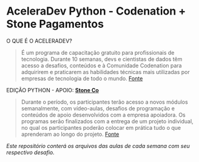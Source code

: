 # AceleraDev Python - Codenation + Stone Pagamentos

O QUE É O ACELERADEV?

>É um programa de capacitação gratuito para profissionais de tecnologia. Durante 10 semanas, devs e cientistas de dados têm acesso a desafios, conteúdos e à Comunidade Codenation para adquirirem e praticarem as habilidades técnicas mais utilizadas por empresas de tecnologia de todo o mundo. [Fonte](https://docs.google.com/document/d/1Yrf3gDddKxwyNqo-CjC_B2hQYKulvDpDQunImfnNzWU/edit#)


EDIÇÃO PYTHON - APOIO: **[Stone Co](https://www.stone.co/br/)**

> Durante o período, os participantes terão acesso a novos módulos semanalmente, com vídeo-aulas, desafios de programação e conteúdos de apoio desenvolvidos com a empresa apoiadora. Os programas serão finalizados com a entrega de um projeto individual, no qual os participantes poderão colocar em prática tudo o que aprenderam ao longo do projeto. [Fonte](https://canaltech.com.br/cursos/stone-e-codenation-oferecem-cursos-online-gratuitos-de-programacao-163961/)

*Este repositório conterá os arquivos das aulas de cada semana com seu respectivo desafio.*

